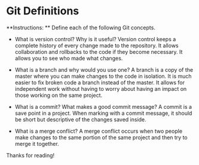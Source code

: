 # Git Definitions

**Instructions: ** Define each of the following Git concepts.

* What is version control?  Why is it useful?
Version control keeps a complete history of every change made to the repository. It allows collaboration and rollbacks to the code if they become necessary. It allows you to see who made what changes.

* What is a branch and why would you use one?
A branch is a copy of the master where you can make changes to the code in isolation. It is much easier to fix broken code a branch instead of the master. It allows for independent work without having to worry about having an impact on those working on the same project.

* What is a commit? What makes a good commit message?
A commit is a save point in a project. When marking with a commit message, it should be short but descriptive of the changes saved inside.

* What is a merge conflict?
A merge conflict occurs when two people make changes to the same portion of the same project and then try to merge it together.

Thanks for reading! 